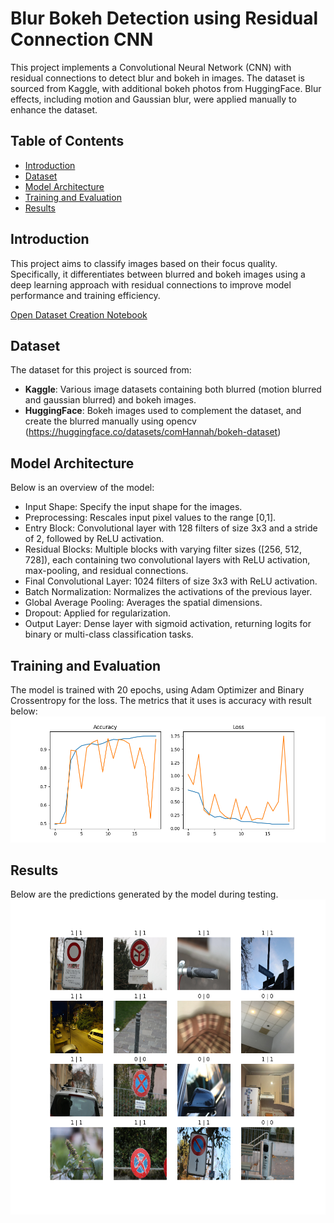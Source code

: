 # Blur Bokeh Detection using Residual Connection CNN

This project implements a Convolutional Neural Network (CNN) with residual connections to detect blur and bokeh in images. The dataset is sourced from Kaggle, with additional bokeh photos from HuggingFace. Blur effects, including motion and Gaussian blur, were applied manually to enhance the dataset.

## Table of Contents
- [Introduction](#introduction)
- [Dataset](#dataset)
- [Model Architecture](#model-architecture)
- [Training and Evaluation](#training-and-evaluation)
- [Results](#results)

## Introduction 
This project aims to classify images based on their focus quality. Specifically, it differentiates between blurred and bokeh images using a deep learning approach with residual connections to improve model performance and training efficiency.

[Open Dataset Creation Notebook](https://github.com/RamadhanIY/blur-or-bokeh/blob/main/create-dataset-blur.ipynb)
## Dataset
The dataset for this project is sourced from:
- **Kaggle**: Various image datasets containing both blurred (motion blurred and gaussian blurred) and bokeh images.
- **HuggingFace**: Bokeh images used to complement the dataset, and create the blurred manually using opencv (https://huggingface.co/datasets/comHannah/bokeh-dataset)
  
## Model Architecture

Below is an overview of the model:

- Input Shape: Specify the input shape for the images.
- Preprocessing: Rescales input pixel values to the range [0,1].
- Entry Block: Convolutional layer with 128 filters of size 3x3 and a stride of 2, followed by ReLU activation.
- Residual Blocks: Multiple blocks with varying filter sizes ([256, 512, 728]), each containing two convolutional layers with ReLU activation, max-pooling, and residual connections.
- Final Convolutional Layer: 1024 filters of size 3x3 with ReLU activation.
- Batch Normalization: Normalizes the activations of the previous layer.
- Global Average Pooling: Averages the spatial dimensions.
- Dropout: Applied for regularization.
- Output Layer: Dense layer with sigmoid activation, returning logits for binary or multi-class classification tasks.

## Training and Evaluation
The model is trained with 20 epochs, using Adam Optimizer and Binary Crossentropy for the loss. The metrics that it uses is accuracy with result below:
![Plot History of Training](https://github.com/RamadhanIY/blur-or-bokeh/blob/main/training_validation_plot.png)

## Results
Below are the predictions generated by the model during testing.
![Model Predictions](https://github.com/RamadhanIY/blur-or-bokeh/blob/main/prediction.png)
